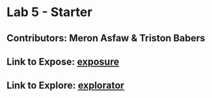 # Lab 5 - Starter

## Contributors: Meron Asfaw & Triston Babers  
## Link to Expose: [exposure](https://AdulisL.github.io/Lab5_Starter/expose.html)
## Link to Explore: [explorator](https://AdulisL.github.io/Lab5_Starter/explore.html)

